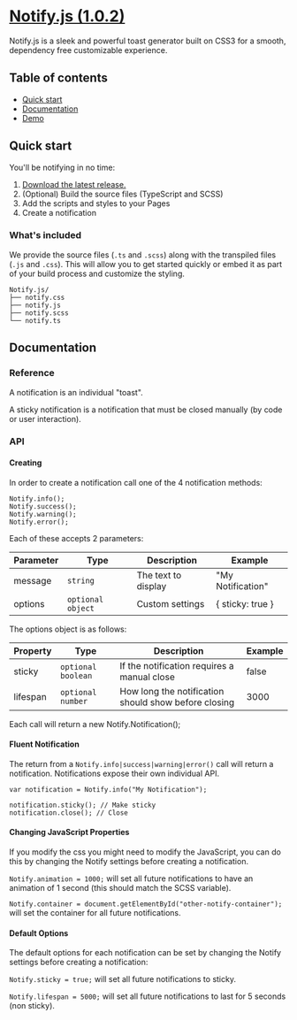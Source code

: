 # [Notify.js (1.0.2)](https://eliottrobson.me/portfolio/notify-js/)

Notify.js is a sleek and powerful toast generator built on CSS3 for a smooth, dependency free customizable experience.

## Table of contents

- [Quick start](#quick-start)
- [Documentation](#documentation)
- [Demo](https://eliottrobson.github.io/Notify.js/)

## Quick start

You'll be notifying in no time:

1. [Download the latest release.](https://github.com/eliottrobson/Notify.js/archive/v1.0.1.zip)
2. (Optional) Build the source files (TypeScript and SCSS)
3. Add the scripts and styles to your Pages
4. Create a notification

### What's included

We provide the source files (`.ts` and `.scss`) along with the transpiled files (`.js` and `.css`). This will allow you to get started quickly or embed it as part of your build process and customize the styling.

```
Notify.js/
├── notify.css
├── notify.js
├── notify.scss
└── notify.ts
```

## Documentation

### Reference

A notification is an individual "toast".

A sticky notification is a notification that must be closed manually (by code or user interaction).

### API

#### Creating

In order to create a notification call one of the 4 notification methods:

```
Notify.info();
Notify.success();
Notify.warning();
Notify.error();
```

Each of these accepts 2 parameters:

Parameter | Type              | Description         | Example
--------- | ----------------- | ------------------- | -----------------
message   | `string`          | The text to display | "My Notification"
options   | `optional object` | Custom settings     | { sticky: true }

The options object is as follows:

Property | Type               | Description                                          | Example
-------- | ------------------ | ---------------------------------------------------- | -------
sticky   | `optional boolean` | If the notification requires a manual close          | false
lifespan | `optional number`  | How long the notification should show before closing | 3000

Each call will return a new Notify.Notification();

#### Fluent Notification

The return from a `Notify.info|success|warning|error()` call will return a notification. Notifications expose their own individual API.

```
var notification = Notify.info("My Notification");

notification.sticky(); // Make sticky
notification.close(); // Close
```

#### Changing JavaScript Properties

If you modify the css you might need to modify the JavaScript, you can do this by changing the Notify settings before creating a notification.

`Notify.animation = 1000;` will set all future notifications to have an animation of 1 second (this should match the SCSS variable).

`Notify.container = document.getElementById("other-notify-container");` will set the container for all future notifications.

#### Default Options

The default options for each notification can be set by changing the Notify settings before creating a notification:

`Notify.sticky = true;` will set all future notifications to sticky.

`Notify.lifespan = 5000;` will set all future notifications to last for 5 seconds (non sticky).
